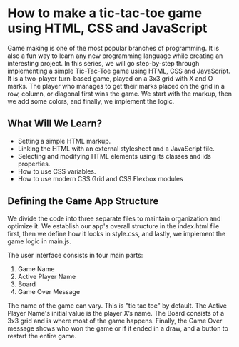 # How to make a tic-tac-toe game using HTML, CSS and JavaScript

Game making is one of the most popular branches of programming. It is also a fun way to learn any new programming language while creating an interesting project. In this series, we will go step-by-step through implementing a simple Tic-Tac-Toe game using HTML, CSS and JavaScript. It is a two-player turn-based game, played on a 3x3 grid with X and O marks. The player who manages to get their marks placed on the grid in a row, column, or diagonal first wins the game. We start with the markup, then we add some colors, and finally, we implement the logic.  


## What Will We Learn?   

* Setting a simple HTML markup. 
* Linking the HTML with an external stylesheet and a JavaScript file. 
* Selecting and modifying HTML elements using its classes and ids properties.  
* How to use CSS variables. 
* How to use modern CSS Grid and CSS Flexbox modules 


## Defining the Game App Structure 

We divide the code into three separate files to maintain organization and optimize it. We establish our app's overall structure in the index.html file first, then we define how it looks in style.css, and lastly, we implement the game logic in main.js.

The user interface consists in four main parts: 
1. Game Name 
2. Active Player Name 
3. Board 
4. Game Over Message

The name of the game can vary. This is "tic tac toe" by default. The Active Player Name's initial value is the player X’s name. The Board consists of a 3x3 grid and is where most of the game happens. Finally, the Game Over message shows who won the game or if it ended in a draw, and a button to restart the entire game. 
